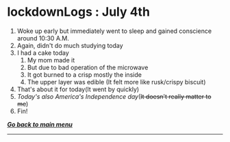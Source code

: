 # lockdownLogs : July 4th

1. Woke up early but immediately went to sleep and gained conscience around 10:30 A.M.
2. Again, didn't do much studying today
3. I had a cake today
   1. My mom made it
   2. But due to bad operation of the microwave
   3. It got burned to a crisp mostly the inside
   4. The upper layer was edible (It felt more like rusk/crispy biscuit)
4. That's about it for today(It went by quickly)
5. _Today's also America's Independence day_(~~It doesn't really matter to me~~)
6. Fin!

[**_Go back to main menu_**](../README.md)

---
